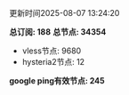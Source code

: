 更新时间2025-08-07 13:24:20

**总订阅: 188**
**总节点: 34354**
- vless节点: 9680
- hysteria2节点: 12

**google ping有效节点: 245**
